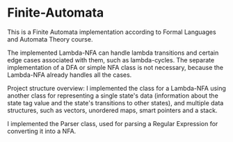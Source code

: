 # Finite-Automata
This is a Finite Automata implementation according to Formal Languages and Automata Theory course.

The implemented Lambda-NFA can handle lambda transitions and certain edge cases associated with them, such as lambda-cycles.
The separate implementation of a DFA or simple NFA class is not necessary, because the Lambda-NFA already handles all the cases.

Project structure overview:
I implemented the class for a Lambda-NFA using another class for representing a single state's data (information about the state tag value and the state's transitions to other states), and multiple data structures, such as vectors, unordered maps, smart pointers and a stack.

I implemented the Parser class, used for parsing a Regular Expression for converting it into a NFA.
